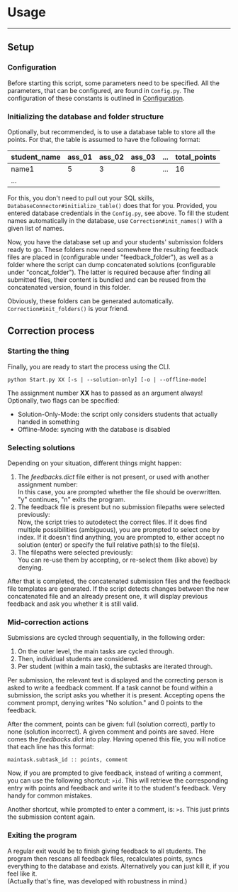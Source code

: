 
# Usage

---

## Setup

### Configuration

Before starting this script, some parameters need to be specified.
All the parameters, that can be configured, are found in `Config.py`.
The configuration of these constants is outlined in 
[Configuration](https://github.com/3nol/correction/blob/master/docs/Configuration.md).  

### Initializing the database and folder structure 

Optionally, but recommended, is to use a database table to store all the points.
For that, the table is assumed to have the following format:

|student_name|ass_01|ass_02|ass_03|...|total_points|
|------------|------|------|------|---|------------|
|name1       |5     |3     |8     |...|16          |
|...

For this, you don't need to pull out your SQL skills, `DatabaseConnector#initialize_table()` does that for you.
Provided, you entered database credentials in the `Config.py`, see above.
To fill the student names automatically in the database, use `Correction#init_names()` with a given list of names.

Now, you have the database set up and your students' submission folders ready to go.
These folders now need somewhere the resulting feedback files are placed in (configurable under "feedback_folder"),
as well as a folder where the script can dump concatenated solutions (configurable under "concat_folder").
The latter is required because after finding all submitted files, their content is bundled and can be reused from the
concatenated version, found in this folder.

Obviously, these folders can be generated automatically. `Correction#init_folders()` is your friend.

## Correction process

### Starting the thing

Finally, you are ready to start the process using the CLI.
```shell
python Start.py XX [-s | --solution-only] [-o | --offline-mode]
```
The assignment number **XX** has to passed as an argument always!
Optionally, two flags can be specified:
- Solution-Only-Mode: the script only considers students that actually handed in something 
- Offline-Mode: syncing with the database is disabled

### Selecting solutions

Depending on your situation, different things might happen:
1. The *feedbacks.dict* file either is not present, or used with another assignment number: \
   In this case, you are prompted whether the file should be overwritten. "y" continues, "n" exits the program.
2. The feedback file is present but no submission filepaths were selected previously: \
   Now, the script tries to autodetect the correct files. 
   If it does find multiple possibilities (ambiguous), you are prompted to select one by index.
   If it doesn't find anything, you are prompted to, either accept no solution (enter)
   or specify the full relative path(s) to the file(s).
3. The filepaths were selected previously: \
   You can re-use them by accepting, or re-select them (like above) by denying.

After that is completed, the concatenated submission files and the feedback file templates are generated.
If the script detects changes between the new concatenated file and an already present one,
it will display previous feedback and ask you whether it is still valid.

### Mid-correction actions

Submissions are cycled through sequentially, in the following order:
1. On the outer level, the main tasks are cycled through.
2. Then, individual students are considered.
3. Per student (within a main task), the subtasks are iterated through.

Per submission, the relevant text is displayed and the correcting person is asked to write a feedback comment.
If a task cannot be found within a submission, the script asks you whether it is present.
Accepting opens the comment prompt, denying writes "No solution." and 0 points to the feedback.

After the comment, points can be given: full (solution correct), partly to none (solution incorrect).
A given comment and points are saved. Here comes the *feedbacks.dict* into play.
Having opened this file, you will notice that each line has this format:
```
maintask.subtask_id :: points, comment
```
Now, if you are prompted to give feedback, instead of writing a comment, you can use the following shortcut: `>id`.
This will retrieve the corresponding entry with points and feedback and write it to the student's feedback.
Very handy for common mistakes.

Another shortcut, while prompted to enter a comment, is: `>s`.
This just prints the submission content again.

### Exiting the program 

A regular exit would be to finish giving feedback to all students.
The program then rescans all feedback files, recalculates points, syncs everything to the database and exists.
Alternatively you can just kill it, if you feel like it. \
(Actually that's fine, was developed with robustness in mind.) 
